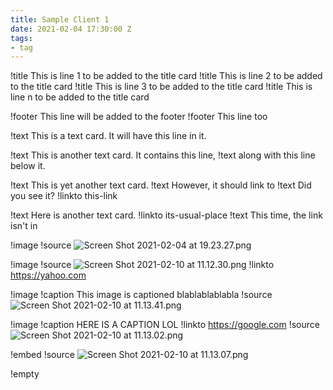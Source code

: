 ```yaml
---
title: Sample Client 1
date: 2021-02-04 17:30:00 Z
tags:
- tag
---
```


!title This is line 1 to be added to the title card
!title This is line 2 to be added to the title card
!title This is line 3 to be added to the title card
!title This is line n to be added to the title card

!footer    This line will be added to the footer
!footer This line too

!text This is a text card. It will have this line in it.

!text This is another text card. It contains this line,
!text along with this line below it.

!text This is yet another text card.
!text However, it should link to
!text Did you see it?
!linkto this-link

!text Here is another text card.
!linkto its-usual-place
!text This time, the link isn't in 


!image
!source ![Screen Shot 2021-02-04 at 19.23.27.png](/uploads/Screen%20Shot%202021-02-04%20at%2019.23.27.png)

!image
!source ![Screen Shot 2021-02-10 at 11.12.30.png](/uploads/Screen%20Shot%202021-02-10%20at%2011.12.30.png)
!linkto https://yahoo.com

!image
!caption This image is captioned blablablablabla
!source ![Screen Shot 2021-02-10 at 11.13.41.png](/uploads/Screen%20Shot%202021-02-10%20at%2011.13.41.png)

!image
!caption HERE IS A CAPTION LOL
!linkto https://google.com
!source ![Screen Shot 2021-02-10 at 11.13.02.png](/uploads/Screen%20Shot%202021-02-10%20at%2011.13.02.png)

!embed
!source ![Screen Shot 2021-02-10 at 11.13.07.png](/uploads/Screen%20Shot%202021-02-10%20at%2011.13.07.png)

!empty
